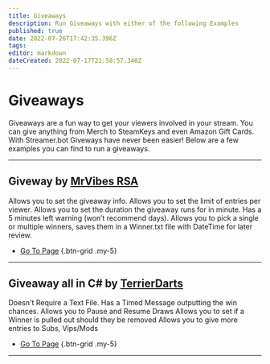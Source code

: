 ```yaml
---
title: Giveaways
description: Run Giveaways with either of the following Examples
published: true
date: 2022-07-26T17:42:35.396Z
tags: 
editor: markdown
dateCreated: 2022-07-17T21:58:57.340Z
---
```


# Giveaways

Giveaways are a fun way to get your viewers involved in your stream. You can give anything from Merch to SteamKeys and even Amazon Gift Cards. With Streamer.bot Giveways have never been easier! Below are a few examples you can find to run a giveaways.

---

## Giveway by [MrVibes RSA](www.twitch.tv/mrvibes_rsa)

Allows you to set the giveaway info.
Allows you to set the limit of entries per viewer.
Allows you to set the duration the giveaway runs for in minute. Has a 5 minutes left warning (won’t recommend days).
Allows you to pick a single or multiple winners, saves them in a Winner.txt file with DateTime for later review.

- [ Go To Page](/en/extensions/giveaways/giveaway-timed)
{.btn-grid .my-5}


---

## Giveaway all in C# by [TerrierDarts](https://www.twitch.tv/TerrierDarts)

Doesn't Require a Text File.
Has a Timed Message outputting the win chances.
Allows you to Pause and Resume Draws
Allows you to set if a Winner is pulled out should they be removed
Allows you to give more entries to Subs, Vips/Mods

- [Go To Page](/en/extensions/giveaways/giveaway-csharp)
{.btn-grid .my-5} 

---

